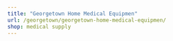 ```yaml
---
title: "Georgetown Home Medical Equipmen"
url: /georgetown/georgetown-home-medical-equipmen/
shop: medical supply
---
```

